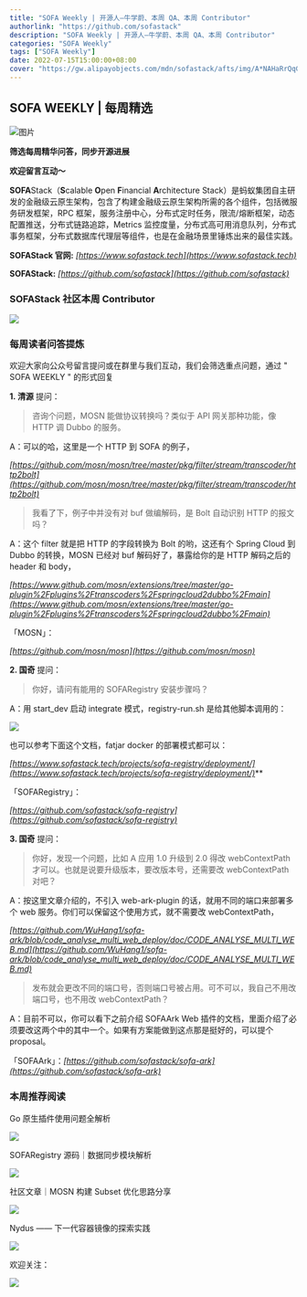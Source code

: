 ```yaml
---
title: "SOFA Weekly | 开源人—牛学蔚、本周 QA、本周 Contributor"
authorlink: "https://github.com/sofastack"
description: "SOFA Weekly | 开源人—牛学蔚、本周 QA、本周 Contributor"
categories: "SOFA Weekly"
tags: ["SOFA Weekly"]
date: 2022-07-15T15:00:00+08:00
cover: "https://gw.alipayobjects.com/mdn/sofastack/afts/img/A*NAHaRrQqGzAAAAAAAAAAAAAAARQnAQ"
---
```


## SOFA WEEKLY | 每周精选

![图片](https://p3-juejin.byteimg.com/tos-cn-i-k3u1fbpfcp/1e08fca65f7643c783d33f590bb41d5a~tplv-k3u1fbpfcp-zoom-1.image)

**筛选每周精华问答，同步开源进展**

**欢迎留言互动～**

**SOFA**Stack（**S**calable **O**pen **F**inancial **A**rchitecture Stack）是蚂蚁集团自主研发的金融级云原生架构，包含了构建金融级云原生架构所需的各个组件，包括微服务研发框架，RPC 框架，服务注册中心，分布式定时任务，限流/熔断框架，动态配置推送，分布式链路追踪，Metrics 监控度量，分布式高可用消息队列，分布式事务框架，分布式数据库代理层等组件，也是在金融场景里锤炼出来的最佳实践。

**SOFAStack 官网:** *[https://www.sofastack.tech](https://www.sofastack.tech)*

**SOFAStack:** *[https://github.com/sofastack](https://github.com/sofastack)*

### SOFAStack 社区本周 Contributor

![](https://p3-juejin.byteimg.com/tos-cn-i-k3u1fbpfcp/5c471aa8d3f84e87b8ae389f348cf0ff~tplv-k3u1fbpfcp-zoom-1.image)

### 每周读者问答提炼

欢迎大家向公众号留言提问或在群里与我们互动，我们会筛选重点问题，通过 " SOFA WEEKLY " 的形式回复

**1. 清源** 提问：

>咨询个问题，MOSN 能做协议转换吗？类似于 API 网关那种功能，像 HTTP 调 Dubbo 的服务。

A：可以的哈，这里是一个 HTTP 到 SOFA 的例子，

*[https://github.com/mosn/mosn/tree/master/pkg/filter/stream/transcoder/http2bolt](https://github.com/mosn/mosn/tree/master/pkg/filter/stream/transcoder/http2bolt)*

>我看了下，例子中并没有对 buf 做编解码，是 Bolt 自动识别 HTTP 的报文吗？

A：这个 filter 就是把 HTTP 的字段转换为 Bolt 的哟，这还有个 Spring Cloud 到 Dubbo 的转换，MOSN 已经对 buf 解码好了，暴露给你的是 HTTP 解码之后的 header 和 body，

*[https://www.github.com/mosn/extensions/tree/master/go-plugin%2Fplugins%2Ftranscoders%2Fspringcloud2dubbo%2Fmain](https://www.github.com/mosn/extensions/tree/master/go-plugin%2Fplugins%2Ftranscoders%2Fspringcloud2dubbo%2Fmain)*

「MOSN」：

*[https://github.com/mosn/mosn](https://github.com/mosn/mosn)*

**2. 国奇** 提问：

>你好，请问有能用的 SOFARegistry 安装步骤吗？

A：用 start_dev 启动 integrate 模式，registry-run.sh 是给其他脚本调用的：

![](https://p3-juejin.byteimg.com/tos-cn-i-k3u1fbpfcp/6be7f7385a2f4dca94da0976d5ea7445~tplv-k3u1fbpfcp-zoom-1.image)

也可以参考下面这个文档，fatjar docker 的部署模式都可以：

*[https://www.sofastack.tech/projects/sofa-registry/deployment/](https://www.sofastack.tech/projects/sofa-registry/deployment/)***

「SOFARegistry」：

*[https://github.com/sofastack/sofa-registry](https://github.com/sofastack/sofa-registry)*

**3. 国奇** 提问：

>你好，发现一个问题，比如 A 应用 1.0 升级到 2.0 得改 webContextPath 才可以。也就是说要升级版本，要改版本号，还需要改 webContextPath 对吧？

A：按这里文章介绍的，不引入 web-ark-plugin 的话，就用不同的端口来部署多个 web 服务。你们可以保留这个使用方式，就不需要改 webContextPath，

*[https://github.com/WuHang1/sofa-ark/blob/code_analyse_multi_web_deploy/doc/CODE_ANALYSE_MULTI_WEB.md](https://github.com/WuHang1/sofa-ark/blob/code_analyse_multi_web_deploy/doc/CODE_ANALYSE_MULTI_WEB.md)*

>发布就会更改不同的端口号，否则端口号被占用。可不可以，我自己不用改端口号，也不用改 webContextPath？

A：目前不可以，你可以看下之前介绍 SOFAArk Web 插件的文档，里面介绍了必须要改这两个中的其中一个。如果有方案能做到这点那是挺好的，可以提个 proposal。

「SOFAArk」：*[https://github.com/sofastack/sofa-ark](https://github.com/sofastack/sofa-ark)*

### 本周推荐阅读

Go 原生插件使用问题全解析

[![](https://p3-juejin.byteimg.com/tos-cn-i-k3u1fbpfcp/11ae7e08c0794e5e9c48dc401f1e31a7~tplv-k3u1fbpfcp-zoom-1.image)](http://mp.weixin.qq.com/s?__biz=MzUzMzU5Mjc1Nw==&mid=2247512138&idx=1&sn=851abb8d07d47f703e33978c9c125c59&chksm=faa35f90cdd4d6869c6cd4934c042484dbe1063c3fb85462d2f33e936b96240ae33d02d18c3a&scene=21)

SOFARegistry 源码｜数据同步模块解析

[![](https://p3-juejin.byteimg.com/tos-cn-i-k3u1fbpfcp/cb9a7d6c9a874f599d6b09fc9ad811cd~tplv-k3u1fbpfcp-zoom-1.image)](http://mp.weixin.qq.com/s?__biz=MzUzMzU5Mjc1Nw==&mid=2247511796&idx=1&sn=14045ed1b3e634061e719ef434816abf&chksm=faa3412ecdd4c83808c5945af56558fe157395b21bc0d56665e102edb92316c6f245f94d306c&scene=21)

社区文章｜MOSN 构建 Subset 优化思路分享

[![](https://p3-juejin.byteimg.com/tos-cn-i-k3u1fbpfcp/5f482b93dca44eefa26becdf9e85584f~tplv-k3u1fbpfcp-zoom-1.image)](http://mp.weixin.qq.com/s?__biz=MzUzMzU5Mjc1Nw==&mid=2247511573&idx=1&sn=86019e1570b797f0d4c7f4aa2bcf2ad3&chksm=faa341cfcdd4c8d9aea24212d29c31f2732ec88ee65271703d2caa96dabc114e873f975fec8f&scene=21)

Nydus —— 下一代容器镜像的探索实践

[![](https://p3-juejin.byteimg.com/tos-cn-i-k3u1fbpfcp/0e85cbce8aa2498e916dcce8bdc07242~tplv-k3u1fbpfcp-zoom-1.image)](http://mp.weixin.qq.com/s?__biz=MzUzMzU5Mjc1Nw==&mid=2247510940&idx=1&sn=b545e0836a6182abddd13a05b2f90ba9&chksm=faa34446cdd4cd50a461f071cdc4d871bd6eeef2318a2ec73968c117b41740a56a296c726aee&scene=21)

欢迎关注：

![](https://p3-juejin.byteimg.com/tos-cn-i-k3u1fbpfcp/0d2aa8e86858404d948c9215feba37a3~tplv-k3u1fbpfcp-zoom-1.image)
